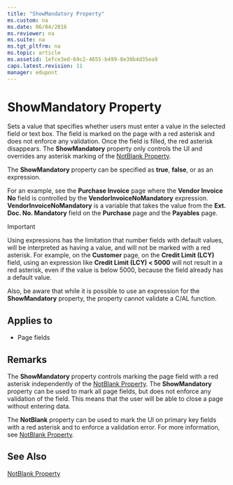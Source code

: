 ```yaml
---
title: "ShowMandatory Property"
ms.custom: na
ms.date: 06/04/2016
ms.reviewer: na
ms.suite: na
ms.tgt_pltfrm: na
ms.topic: article
ms.assetid: 1efce3ed-69c2-4655-b499-8e30b4d35ea9
caps.latest.revision: 11
manager: edupont
---
```

# ShowMandatory Property
Sets a value that specifies whether users must enter a value in the selected field or text box. The field is marked on the page with a red asterisk and does not enforce any validation. Once the field is filled, the red asterisk disappears. The **ShowMandatory** property only controls the UI and overrides any asterisk marking of the [NotBlank Property](../dynamics-nav/NotBlank-Property.md).  
  
 The **ShowMandatory** property can be specified as **true**, **false**, or as an expression.  
  
 For an example, see the **Purchase Invoice** page where the **Vendor Invoice No** field is controlled by the **VendorInvoiceNoMandatory** expression. **VendorInvoiceNoMandatory** is a variable that takes the value from the **Ext. Doc. No. Mandatory** field on the **Purchase** page and the **Payables** page.  
  
> [!IMPORTANT]  
>  Using expressions has the limitation that number fields with default values, will be interpreted as having a value, and will not be marked with a red asterisk. For example, on the **Customer** page, on the **Credit Limit \(LCY\)** field, using an expression like **Credit Limit \(LCY\) \< 5000** will not result in a red asterisk, even if the value is below 5000, because the field already has a default value.  
>   
>  Also, be aware that while it is possible to use an expression for the **ShowMandatory** property, the property cannot validate a C\/AL function.  
  
## Applies to  
  
-   Page fields  
  
## Remarks  
 The **ShowMandatory** property controls marking the page field with a red asterisk independently of the [NotBlank Property](../dynamics-nav/NotBlank-Property.md). The **ShowMandatory** property can be used to mark all page fields, but does not enforce any validation of the field. This means that the user will be able to close a page without entering data.  
  
 The **NotBlank** property can be used to mark the UI on primary key fields with a red asterisk and to enforce a validation error. For more information, see [NotBlank Property](../dynamics-nav/NotBlank-Property.md).  
  
## See Also  
 [NotBlank Property](../dynamics-nav/NotBlank-Property.md)